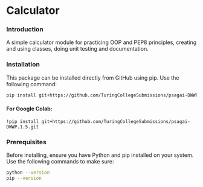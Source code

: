 # Calculator

### Introduction
 A simple calculator module for practicing OOP and PEP8 principles,
creating and using classes, doing unit testing and documentation.

### Installation
This package can be installed directly from GitHub using pip.
Use the following command:

```bash
pip install git+https://github.com/TuringCollegeSubmissions/psagai-DWWP.1.5.git
```
#### For Google Colab:
```commandline
!pip install git+https://github.com/TuringCollegeSubmissions/psagai-DWWP.1.5.git
```
### Prerequisites
Before installing, ensure you have Python and pip installed on your system. 
Use the following commands to make sure:
```bash
python --version
pip --version
```